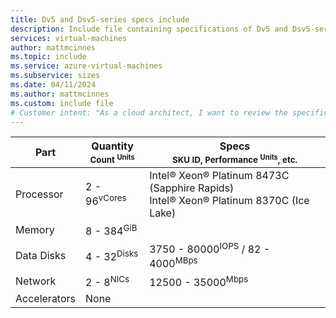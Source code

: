```yaml
---
title: Dv5 and Dsv5-series specs include
description: Include file containing specifications of Dv5 and Dsv5-series VM sizes.
services: virtual-machines
author: mattmcinnes
ms.topic: include
ms.service: azure-virtual-machines
ms.subservice: sizes
ms.date: 04/11/2024
ms.author: mattmcinnes
ms.custom: include file
# Customer intent: "As a cloud architect, I want to review the specifications of Dv5 and Dsv5-series virtual machines, so that I can select the appropriate VM sizes for our workload requirements."
---
```


| Part | Quantity <br><sup>Count <sup>Units | Specs <br><sup>SKU ID, Performance <sup>Units</sup>, etc.  |
|---|---|---|
| Processor        | 2 - 96<sup>vCores    | Intel® Xeon® Platinum 8473C (Sapphire Rapids)<br> Intel® Xeon® Platinum 8370C (Ice Lake)  |
| Memory           | 8 - 384<sup>GiB      |                                                 |
| Data Disks       | 4 - 32<sup>Disks     | 3750 - 80000<sup>IOPS</sup> / 82 - 4000<sup>MBps  |
| Network          | 2 - 8<sup>NICs       | 12500 - 35000<sup>Mbps                          |
| Accelerators     | None                 |                                                 |